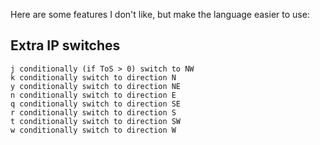 Here are some features I don't like, but make the language easier to use:

## Extra IP switches

    j conditionally (if ToS > 0) switch to NW
    k conditionally switch to direction N
    y conditionally switch to direction NE
    n conditionally switch to direction E
    q conditionally switch to direction SE
    r conditionally switch to direction S
    t conditionally switch to direction SW
    w conditionally switch to direction W
